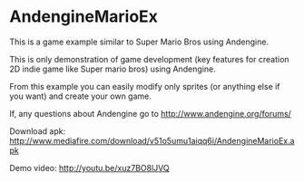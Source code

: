 AndengineMarioEx
================

This is a game example similar to Super Mario Bros using Andengine.

This is only demonstration of game development (key features for creation 2D indie game like Super mario bros) using Andengine.

From this example you can easily modify only sprites (or anything else if you want) and create your own game.

If, any questions about Andengine go to http://www.andengine.org/forums/



Download apk: http://www.mediafire.com/download/v51o5umu1aiqq6i/AndengineMarioEx.apk


Demo video:
http://youtu.be/xuz7BO8lJVQ
